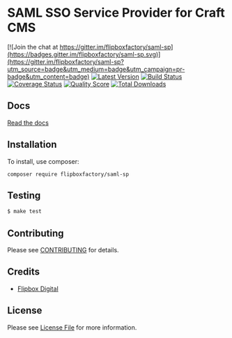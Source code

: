 # SAML SSO Service Provider for Craft CMS
[![Join the chat at https://gitter.im/flipboxfactory/saml-sp](https://badges.gitter.im/flipboxfactory/saml-sp.svg)](https://gitter.im/flipboxfactory/saml-sp?utm_source=badge&utm_medium=badge&utm_campaign=pr-badge&utm_content=badge)
[![Latest Version](https://img.shields.io/github/release/flipboxfactory/saml-sp.svg?style=flat-square)](https://github.com/flipboxfactory/saml-sp/releases)
[![Build Status](https://img.shields.io/travis/flipboxfactory/saml-sp/master.svg?style=flat-square)](https://travis-ci.com/flipboxfactory/saml-sp)
[![Coverage Status](https://img.shields.io/scrutinizer/coverage/g/flipboxfactory/saml-sp.svg?style=flat-square)](https://scrutinizer-ci.com/g/flipboxfactory/saml-sp/code-structure)
[![Quality Score](https://img.shields.io/scrutinizer/g/flipboxfactory/saml-sp.svg?style=flat-square)](https://scrutinizer-ci.com/g/flipboxfactory/saml-sp)
[![Total Downloads](https://img.shields.io/packagist/dt/flipboxfactory/saml-sp.svg?style=flat-square)](https://packagist.org/packages/flipboxfactory/saml-sp)

## Docs

[Read the docs](https://saml-sp.flipboxfactory.com/)

## Installation

To install, use composer:

```
composer require flipboxfactory/saml-sp
```

## Testing

``` bash
$ make test
```

## Contributing

Please see [CONTRIBUTING](https://github.com/flipboxfactory/saml-sp/blob/master/CONTRIBUTING.md) for details.


## Credits

- [Flipbox Digital](https://github.com/flipbox)

## License

Please see [License File](https://github.com/flipboxfactory/saml-sp/blob/master/LICENSE) for more information.
